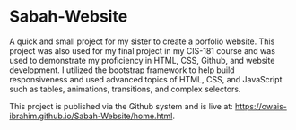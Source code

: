 # Sabah-Website

A quick and small project for my sister to create a porfolio website. This project was also used for my final project in my CIS-181 course and was used to demonstrate my proficiency in HTML, CSS, Github, and website development. I utilized the bootstrap framework to help build responsiveness and used advanced topics of HTML, CSS, and JavaScript such as tables, animations, transitions, and complex selectors. 

This project is published via the Github system and is live at: https://owais-ibrahim.github.io/Sabah-Website/home.html.

